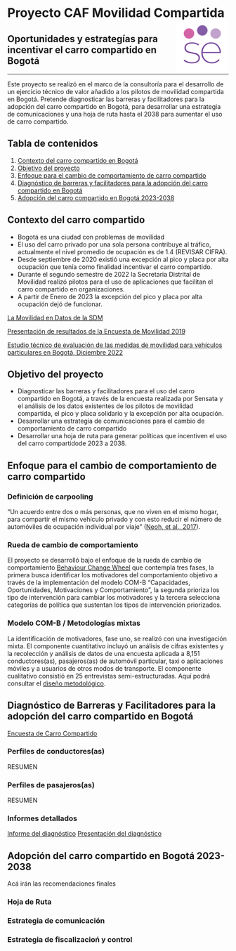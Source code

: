 # Proyecto CAF Movilidad Compartida  <img src="assets/sensata-small-logo-round.png" align="right" width="120" />
## Oportunidades y estrategías para incentivar el carro compartido en Bogotá
***
Este proyecto se realizó en el marco de la consultoría para el desarrollo de un ejercicio técnico de valor añadido a los pilotos de movilidad compartida en Bogotá. Pretende diagnosticar las barreras y facilitadores para la adopción del carro compartido en Bogotá, para desarrollar una estrategia de comunicaciones y una hoja de ruta hasta el 2038 para aumentar el uso de carro compartido.

## Tabla de contenidos
1. [Contexto del carro compartido en Bogotá](#contexto-del-carro-compartido)
2. [Objetivo del proyecto](#objetivo-del-proyecto)
3. [Enfoque para el cambio de comportamiento de carro compartido](#enfoque-para-el-cambio-de-comportamiento-de-carro-compartido)
4. [Diagnóstico de barreras y facilitadores para la adopción del carro compartido en Bogotá](#diagnostico-de-barreras-y-facilitadores-para-la-adopcion-del-carro-compartido-en-bogota)
5. [Adopción del carro compartido en Bogotá 2023-2038](#adopcion-del-carro-compartido-en-bogota-2023-2038)

## Contexto del carro compartido
- Bogotá es una ciudad con problemas de movilidad
- El uso del carro privado por una sola persona contribuye al tráfico, actualmente el nivel promedio de ocupación es de 1.4 (REVISAR CIFRA).
- Desde septiembre de 2020 existió una excepción al pico y placa por alta ocupación que tenía como finalidad incentivar el carro compartido.
- Durante el segundo semestre de 2022 la Secretaria Distrital de Movilidad realizó pilotos para el uso de aplicaciones que facilitan el carro compartido en organizaciones. 
- A partir de Enero de 2023 la excepción del pico y placa por alta ocupación dejó de funcionar.

[La Movilidad en Datos de la SDM](https://www.movilidadbogota.gov.co/web/encuesta_de_movilidad_2019)

[Presentación de resultados de la Encuesta de Movilidad 2019](https://www.movilidadbogota.gov.co/web/sites/default/files/Paginas/22-04-2020/20191216_presentacion_encuesta_v2.pdf)

[Estudio técnico de evaluación de las medidas de movilidad para vehículos particulares en Bogotá, Diciembre 2022](https://www.simur.gov.co/sites/www.simur.gov.co/files/2023-01-05/biblioteca/20230105-1916-221229dtsrotacionpyp.pdf)
## Objetivo del proyecto
- Diagnosticar las barreras y facilitadores para el uso del carro compartido en Bogotá, a través de la encuesta realizada por Sensata y el análisis de los datos existentes de los pilotos de movilidad compartida, el pico y placa solidario y la excepción por alta ocupación.
- Desarrollar una estrategia de comunicaciones para el cambio de comportamiento de carro compartido
- Desarrollar una hoja de ruta para generar políticas que incentiven el uso del carro compartidode 2023 a 2038.

## Enfoque para el cambio de comportamiento de carro compartido
### Definición de carpooling

“Un acuerdo entre dos o más personas, que no viven en el mismo hogar, para compartir el mismo vehículo privado y con esto reducir el número de automóviles de ocupación individual por viaje” ([Neoh, et al., 2017](https://link.springer.com/article/10.1007/s11116-015-9661-7)).

### Rueda de cambio de comportamiento

El proyecto se desarrolló bajo el enfoque de la rueda de cambio de comportamiento [Behaviour Change Wheel](http://www.behaviourchangewheel.com/) que contempla tres fases, la primera busca identificar los motivadores del comportamiento objetivo a través de la implementación del modelo COM-B “Capacidades, Oportunidades, Motivaciones y Comportamiento”, la segunda prioriza los tipo de intervención para cambiar los motivadores y la tercera selecciona categorías de política que sustentan los tipos de intervención priorizados.

### Modelo COM-B / Metodologías mixtas

La identificación de motivadores, fase uno, se realizó con una investigación mixta. El componente cuantitativo incluyó un análisis de cifras existentes y la recolección y análisis de datos de una encuesta aplicada a 8,151 conductores(as), pasajeros(as) de automóvil particular, taxi o aplicaciones móviles y a usuarios de otros modos de transporte. El componente cualitativo consistió en 25 entrevistas semi-estructuradas. Aquí podrá consultar el [diseño metodológico](https://docs.google.com/document/d/1Co7ThYJiPLzdJHomTGpUixwBxf0leKOvpV2cQB7_NzM).

## Diagnóstico de Barreras y Facilitadores para la adopción del carro compartido en Bogotá

[Encuesta de Carro Compartido](https://gdpr.sens.la/s/AaGlP3RGGewCEMjKe90Bc)

### Perfiles de conductores(as)

RESUMEN

### Perfiles de pasajeros(as)

RESUMEN

### Informes detallados

[Informe del diagnóstico](https://docs.google.com/document/d/18XsxwLokUpfY4K5yI4dmaK3aa0jLjv2koL7Hz59ngjA/edit#)
[Presentación del diagnóstico](https://docs.google.com/presentation/d/1aZuW503w-zKKTjoEiRPB5rQz28ZAM1lrtKJHyGBzXpQ/edit?usp=drive_web&ouid=107215316782622425018)

## Adopción del carro compartido en Bogotá 2023-2038
Acá irán las recomendaciones finales


### Hoja de Ruta 

### Estrategia de comunicación

### Estrategia de fiscalizacioń y control
